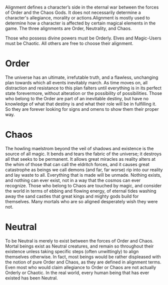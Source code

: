 Alignment defines a character’s side in the eternal war between the forces of Order and the Chaos Gods. It does not necessarily determine a character's allegiance, morality or actions.Alignment is mostly used to determine how a character is affected by certain magical elements in the game. The three alignments are Order, Neutrality, and Chaos.

Those who possess divine powers must be Orderly. Elves and Magic-Users must be Chaotic. All others are free to choose their alignment.
# Order
The universe has an ultimate, irrefutable truth, and a flawless, unchanging plan towards which all events inevitably march. As time moves on, all distraction and resistance to this plan falters until everything is in its perfect state forevermore, without alteration or the possibility of possibilities. Those who belong to the Order are part of an inevitable destiny, but have no knowledge of what that destiny is and what their role will be in fulfilling it. So they are forever looking for signs and omens to show them their proper way.
# Chaos
The howling maelstrom beyond the veil of shadows and existence is the source of all magic. It bends and tears the fabric of the universe; it destroys all that seeks to be permanent. It allows great miracles as reality alters at the whim of those that can call the eldritch forces, and it causes great catastrophe as beings we call demons (and far, far worse) rip into our reality and lay waste to all. Everything that is made will be unmade. Nothing exists, and nothing can ever exist, not in a way that the cosmos can ever recognize. Those who belong to Chaos are touched by magic, and consider the world in terms of ebbing and flowing energy, of eternal tides washing away the sand castles that great kings and mighty gods build for themselves. Many mortals who are so aligned desperately wish they were not.
# Neutral
To be Neutral is merely to exist between the forces of Order and Chaos. Mortal beings exist as Neutral creatures, and remain so throughout their existence unless taking specific steps (often unwittingly) to align themselves otherwise. In fact, most beings would be rather displeased with the notion of pure Order and Chaos, as they are defined in alignment terms. Even most who would claim allegiance to Order or Chaos are not actually Orderly or Chaotic. In the real world, every human being that has ever existed has been Neutral.